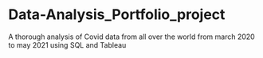 # Data-Analysis_Portfolio_project
A thorough analysis of Covid data from all over the world from march 2020 to may 2021 using SQL and Tableau
